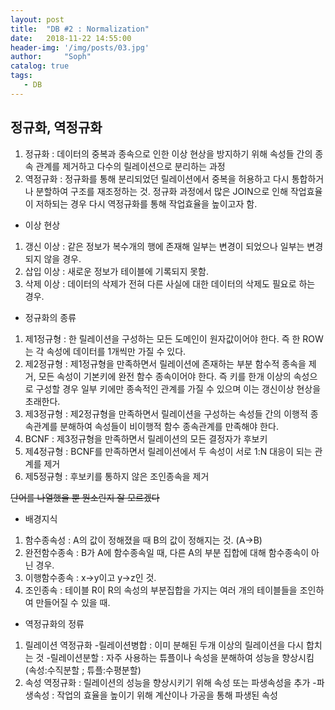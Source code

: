 ```yaml
---
layout: post
title:  "DB #2 : Normalization"
date:   2018-11-22 14:55:00
header-img: '/img/posts/03.jpg'
author:     "Soph"
catalog: true
tags:
   - DB
---
```


## 정규화, 역정규화

1. 정규화 : 데이터의 중복과 종속으로 인한 이상 현상을 방지하기 위해 속성들 간의 종속 관계를 제거하고 다수의 릴레이션으로 분리하는 과정
2. 역정규화 : 정규화를 통해 분리되었던 릴레이션에서 중복을 허용하고 다시 통합하거나 분할하여 구조를 재조정하는 것. 정규화 과정에서 많은 JOIN으로 인해 작업효율이 저하되는 경우 다시 역정규화를 통해 작업효율을 높이고자 함.

- 이상 현상
1) 갱신 이상 : 같은 정보가 복수개의 행에 존재해 일부는 변경이 되었으나 일부는 변경되지 않을 경우.
2) 삽입 이상 : 새로운 정보가 테이블에 기록되지 못함.
3) 삭제 이상 : 데이터의 삭제가 전혀 다른 사실에 대한 데이터의 삭제도 필요로 하는 경우.


- 정규화의 종류
1) 제1정규형 : 한 릴레이션을 구성하는 모든 도메인이 원자값이어야 한다. 즉 한 ROW는 각 속성에 데이터를 1개씩만 가질 수 있다.
2) 제2정규형 : 제1정규형을 만족하면서 릴레이션에 존재하는 부분 함수적 종속을 제거, 모든 속성이 기본키에 완전 함수 종속이어야 한다. 즉 키를 한개 이상의 속성으로 구성할 경우 일부 키에만 종속적인 관계를 가질 수 있으며 이는 갱신이상 현상을 초래한다.
3) 제3정규형 : 제2정규형을 만족하면서 릴레이션을 구성하는 속성들 간의 이행적 종속관계를 분해하여 속성들이 비이행적 함수 종속관계를 만족해야 한다. 
4) BCNF : 제3정규형을 만족하면서 릴레이션의 모든 결정자가 후보키
5) 제4정규형 : BCNF를 만족하면서 릴레이션에서 두 속성이 서로 1:N 대응이 되는 관계를 제거
6) 제5정규형 : 후보키를 통하지 않은 조인종속을 제거

~~단어를 나열했을 뿐 뭔소린지 잘 모르겠다~~
- 배경지식
1) 함수종속성 : A의 값이 정해졌을 때 B의 값이 정해지는 것. (A->B)
3) 완전함수종속 : B가 A에 함수종속일 때, 다른 A의 부분 집합에 대해 함수종속이 아닌 경우.
4) 이행함수종속 : x->y이고 y->z인 것.
5) 조인종속 : 테이블 R이 R의 속성의 부분집합을 가지는 여러 개의 테이블들을 조인하여 만들어질 수 있을 때.

- 역정규화의 정류
1) 릴레이션 역정규화
-릴레이션병합 : 이미 분해된 두개 이상의 릴레이션을 다시 합치는 것
-릴레이션분할 : 자주 사용하는 튜플이나 속성을 분해하여 성능을 향상시킴 (속성:수직분할 ; 튜플:수평분할)
2) 속성 역정규화 : 릴레이션의 성능을 향상시키기 위해 속성 또는 파생속성을 추가
-파생속성 : 작업의 효율을 높이기 위해 계산이나 가공을 통해 파생된 속성



